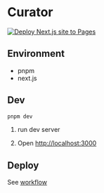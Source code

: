 # Curator

[![Deploy Next.js site to Pages](https://github.com/joe-brothers/curator/actions/workflows/deploy.yml/badge.svg?event=push)](https://github.com/joe-brothers/curator/actions/workflows/deploy.yml)

## Environment
- pnpm
- next.js

## Dev
```bash
pnpm dev
```
1. run dev server

2. Open [http://localhost:3000](http://localhost:3000)

## Deploy

See [workflow](.github/workflows/deploy.yml)
